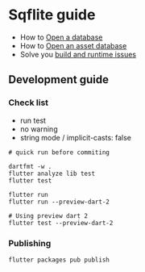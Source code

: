 # Sqflite guide

* How to [Open a database](opening_db.md)
* How to [Open an asset database](opening_asset_db.md)
* Solve you [build and runtime issues](troublshooting.md)

## Development guide

### Check list

* run test
* no warning
* string mode / implicit-casts: false

````
# quick run before commiting

dartfmt -w .
flutter analyze lib test
flutter test

flutter run
flutter run --preview-dart-2

# Using preview dart 2
flutter test --preview-dart-2
````

### Publishing

    flutter packages pub publish
